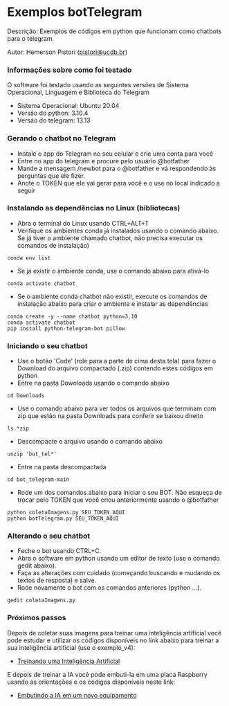 # Exemplos botTelegram

Descrição: Exemplos de códigos em python que funcionam como chatbots para o telegram.

Autor: Hemerson Pistori (pistori@ucdb.br)

### Informações sobre como foi testado

O software foi testado usando as seguintes versões de
Sistema Operacional, Linguagem e Biblioteca do Telegram

- Sistema Operacional: Ubuntu 20.04
- Versão do python: 3.10.4
- Versão do telegram: 13.13

### Gerando o chatbot no Telegram

- Instale o app do Telegram no seu celular e crie uma conta para você
- Entre no app do telegram e procure pelo usuário @botfather
- Mande a mensagem /newbot para o @botfather e vá
respondendo às perguntas que ele fizer. 
- Anote o TOKEN que ele vai gerar para você e o use no local indicado a seguir 

### Instalando as dependências no Linux (bibliotecas)

- Abra o terminal do Linux usando CTRL+ALT+T
- Verifique os ambientes conda já instalados usando o comando
abaixo. Se já tiver o ambiente chamado chatbot, não precisa executar os comandos de instalação)
```
conda env list
```

- Se já existir o ambiente conda, use o comando abaixo
para ativá-lo
```
conda activate chatbot
```

- Se o ambiente conda chatbot não existir, execute os comandos de instalação abaixo para criar o ambiente e instalar as dependências

```
conda create -y --name chatbot python=3.10
conda activate chatbot
pip install python-telegram-bot pillow
```

### Iniciando o seu chatbot

- Use o botão 'Code' (role para a parte de cima desta tela) para fazer o Download do arquivo compactado (.zip) contendo estes códigos em python
- Entre na pasta Downloads usando o comando abaixo
```
cd Downloads
```
- Use o comando abaixo para ver todos os arquivos que terminam com zip que estão na pasta Downloads para conferir
se baixou direito
```
ls *zip
```
- Descompacte o arquivo usando o comando abaixo
```
unzip 'bot_tel*'
```
- Entre na pasta descompactada
```
cd bot_telegram-main
```

- Rode um dos comandos abaixo para iniciar o seu BOT. Não esqueça de trocar pelo TOKEN que você criou anteriormente usando o @botfather

```
python coletaImagens.py SEU_TOKEN_AQUI 
python botTelegram.py SEU_TOKEN_AQUI 
```

### Alterando o seu chatbot

- Feche o bot usando CTRL+C.
- Abra o software em python usando um editor de texto (use o comando gedit abaixo). 
- Faça as alterações com cuidado (começando buscando e mudando os textos de resposta) e salve.
- Rode novamente o bot com os comandos anteriores (python ...).

```
gedit coletaImagens.py
```


### Próximos passos

Depois de coletar suas imagens para treinar uma inteligência artificial você pode estudar e utilizar os códigos disponíveis no link abaixo para treinar a sua inteligência artificial (use o exemplo_v4):


- [Treinando uma Inteligência Artificial](http://git.inovisao.ucdb.br/inovisao/exemplos_pytorch)


E depois de treinar a IA você pode embuti-la em uma placa Raspberry usando as orientações e os códigos disponíveis neste link: 

- [Embutindo a IA em um novo equipamento](http://git.inovisao.ucdb.br/inovisao/raspberry_camera)
